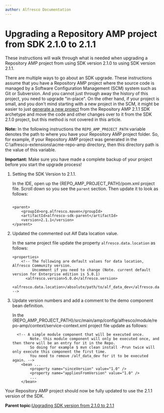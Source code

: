 ```yaml
---
author: Alfresco Documentation
---
```


# Upgrading a Repository AMP project from SDK 2.1.0 to 2.1.1

These instructions will walk through what is needed when upgrading a Repository AMP project from using SDK version 2.1.0 to using SDK version 2.1.1.

There are multiple ways to go about an SDK upgrade. These instructions assume that you have a Repository AMP project where the source code is managed by a Software Configuration Management \(SCM\) system such as Git or Subversion. And you cannot just through away the history of this project, you need to upgrade "in-place". On the other hand, if your project is small, and you don't mind starting with a new project in the SCM, it might be easier to just [generate a new project](alfresco-sdk-tutorials-amp-archetype.md) from the Repository AMP 2.1.1 SDK archetype and move the code and other changes over to it from the SDK 2.1.0 project, but this method is not covered in this article.

**Note:** In the following instructions the `REPO_AMP_PROJECT_PATH` variable denotes the path to where you have your Repository AMP project folder. So, for example, if your Repository AMP project was generated in the C:\\alfresco-extensions\\acme-repo-amp directory, then this directory path is the value of this variable.

**Important:** Make sure you have made a complete backup of your project before you start the upgrade process!

1.  Setting the SDK Version to 2.1.1.

    In the IDE, open up the \{REPO\_AMP\_PROJECT\_PATH\}/pom.xml project file. Scroll down so you see the `parent` section. Then update it to look as follows:

    ```
    
    <parent>
        <groupId>org.alfresco.maven</groupId>
        <artifactId>alfresco-sdk-parent</artifactId>
        <version>2.1.1</version>
    </parent> 
    ```

2.  Updated the commented out Alf Data location value.

    In the same project file update the property `alfresco.data.location` as follows:

    ```
    <properties>
        <!-- The following are default values for data location, Alfresco Community version.
             Uncomment if you need to change (Note. current default version for Enterprise edition is 5.0.1)
          <alfresco.version>5.0.d</alfresco.version>
          <alfresco.data.location>/absolute/path/to/alf_data_dev</alfresco.data.location> -->
    ```

3.  Update version numbers and add a comment to the demo component bean definition.

    In the \{REPO\_AMP\_PROJECT\_PATH\}/src/main/amp/config/alfresco/module/repo-amp/context/service-context.xml project file update as follows:

    ```
      <!-- A simple module component that will be executed once.
            Note. this module component will only be executed once, and then there will be an entry for it in the Repo.
            So doing for example $ mvn clean install -Prun twice will only execute this component the first time.
            You need to remove /alf_data_dev for it to be executed again. -->
        <bean ...
            <property name="sinceVersion" value="1.0" />
            <property name="appliesFromVersion" value="1.0" />
            ...
        </bean>
    ```


Your Repository AMP project should now be fully updated to use the 2.1.1 version of the SDK.

**Parent topic:**[Upgrading SDK version from 2.1.0 to 2.1.1](../concepts/alfresco-sdk-upgrading-sdkversion-210-211.md)

